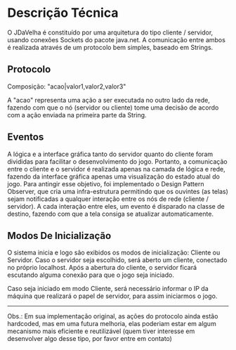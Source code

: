 # Descrição Técnica #

O JDaVelha é constituído por uma arquitetura do tipo cliente / servidor, usando conexões Sockets do pacote java.net. A comunicação entre ambos é realizada através de um protocolo bem simples, baseado em Strings.

## Protocolo ##

Composição: "acao|valor1,valor2,valor3"

A "acao" representa uma ação a ser executada no outro lado da rede, fazendo com que o nó (servidor ou cliente) tome uma decisão de acordo com a ação enviada na primeira parte da String.

## Eventos ##

A lógica e a interface gráfica tanto do servidor quanto do cliente foram divididas para facilitar o desenvolvimento do jogo. Portanto, a comunicação entre o cliente e o servidor é realizada apenas na camada de lógica e rede, fazendo da interface gráfica apenas uma visualização do estado atual do jogo. Para antingir esse objetivo, foi implementado o Design Pattern Observer, que cria uma infra-estrutura permitindo que os ouvintes (as telas) sejam notificadas a qualquer interação entre os nós de rede (cliente / servidor). A cada interação entre eles, um evento é disparado na classe de destino, fazendo com que a tela consiga se atualizar automaticamente.

## Modos De Inicialização ##

O sistema inicia e logo são exibidos os modos de inicialização: Cliente ou Servidor. Caso o servidor seja escolhido, será aberto um cliente, conectado no próprio localhost. Após a abertura do cliente, o servidor ficará escutando alguma conexão para que o jogo seja iniciado.

Caso seja iniciado em modo Cliente, será necessário informar o IP da máquina que realizará o papel de servidor, para assim iniciarmos o jogo.


---


Obs.: Em sua implementação original, as ações do protocolo ainda estão hardcoded, mas em uma futura melhoria, elas poderiam estar em algum mecanismo mais eficiente e reutilizável (quem tiver interesse em desenvolver algo desse tipo, por favor entre em contato)